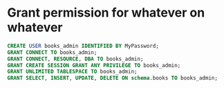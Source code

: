 # Grant permission for whatever on whatever

```SQL
CREATE USER books_admin IDENTIFIED BY MyPassword;
GRANT CONNECT TO books_admin;
GRANT CONNECT, RESOURCE, DBA TO books_admin;
GRANT CREATE SESSION GRANT ANY PRIVILEGE TO books_admin;
GRANT UNLIMITED TABLESPACE TO books_admin;
GRANT SELECT, INSERT, UPDATE, DELETE ON schema.books TO books_admin;
```